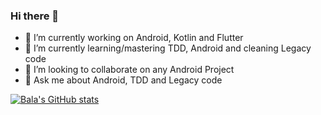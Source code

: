 ### Hi there 👋

- 🔭 I’m currently working on Android, Kotlin and Flutter
- 🌱 I’m currently learning/mastering TDD, Android and cleaning Legacy code
- 👯 I’m looking to collaborate on any Android Project
- 💬 Ask me about Android, TDD and Legacy code

[![Bala's GitHub stats](https://github-readme-stats.vercel.app/api?username=BALUSANGEM)](https://github.com/anuraghazra/github-readme-stats)
